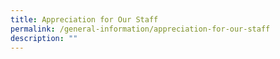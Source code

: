 ```yaml
---
title: Appreciation for Our Staff
permalink: /general-information/appreciation-for-our-staff
description: ""
---
```

